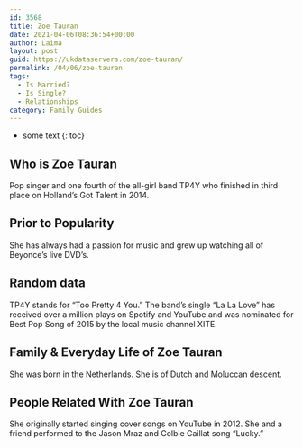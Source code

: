 ```yaml
---
id: 3568
title: Zoe Tauran
date: 2021-04-06T08:36:54+00:00
author: Laima
layout: post
guid: https://ukdataservers.com/zoe-tauran/
permalink: /04/06/zoe-tauran
tags:
  - Is Married?
  - Is Single?
  - Relationships
category: Family Guides
---
```


* some text
{: toc}


## Who is Zoe Tauran
                  
                  
                  
Pop singer and one fourth of the all-girl band TP4Y who finished in third place on Holland&#8217;s Got Talent in 2014.
                  
              
            
              
            
                
                
                
## Prior to Popularity
                  
                  
                  
She has always had a passion for music and grew up watching all of Beyonce&#8217;s live DVD&#8217;s.
                  
              
            
              
            
                
                
                
## Random data
                  
                  
                  
TP4Y stands for &#8220;Too Pretty 4 You.&#8221; The band&#8217;s single &#8220;La La Love&#8221; has received over a million plays on Spotify and YouTube and was nominated for Best Pop Song of 2015 by the local music channel XITE.
                  
              
            
              
            
                
                
                
## Family & Everyday Life of Zoe Tauran
                  
                  
                  
She was born in the Netherlands. She is of Dutch and Moluccan descent.
                  
              
            
              
            
                
                
                
## People Related With Zoe Tauran
                  
                  
                  
She originally started singing cover songs on YouTube in 2012. She and a friend performed to the Jason Mraz and Colbie Caillat song &#8220;Lucky.&#8221;
                  
              
            
              
            
                
              
            
              
              
            
            
              
            
          
          
          